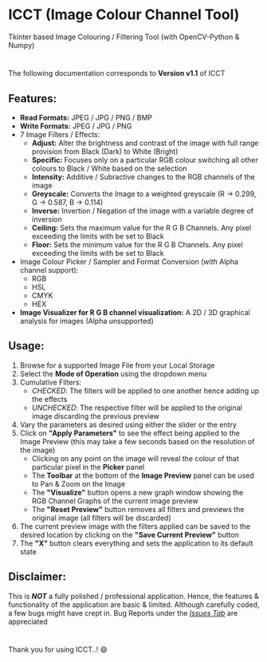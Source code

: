 # ICCT (Image Colour Channel Tool) #
Tkinter based Image Colouring / Filtering Tool (with OpenCV-Python & Numpy)

#

The following documentation corresponds to **Version v1.1** of ICCT

## Features:

* **Read Formats:** JPEG / JPG / PNG / BMP
* **Write Formats:** JPEG / JPG / PNG
* 7 Image Filters / Effects:
  * **Adjust:** Alter the brightness and contrast of the image with full range provision from Black (Dark) to White (Bright)
  * **Specific:** Focuses only on a particular RGB colour switching all other colours to Black / White based on the selection
  * **Intensity:** Additive / Subractive changes to the RGB channels of the image
  * **Greyscale:** Converts the Image to a weighted greyscale (R -> 0.299, G -> 0.587, B -> 0.114)
  * **Inverse:** Invertion / Negation of the image with a variable degree of inversion
  * **Ceiling:** Sets the maximum value for the R G B Channels. Any pixel exceeding the limits with be set to Black
  * **Floor:** Sets the minimum value for the R G B Channels. Any pixel exceeding the limits with be set to Black
* Image Colour Picker / Sampler and Format Conversion (*with* Alpha channel support):
  * RGB
  * HSL
  * CMYK
  * HEX
* **Image Visualizer for R G B channel visualization:** A 2D / 3D graphical analysis for images (Alpha unsupported)

## Usage:

1.  Browse for a supported Image File from your Local Storage
1.  Select the **Mode of Operation** using the dropdown menu
1.  Cumulative Filters:
    * *CHECKED*: The filters will be applied to one another hence adding up the effects
    * *UNCHECKED*: The respective filter will be applied to the original image discarding the previous preview
1.  Vary the parameters as desired using either the slider or the entry
1.  Click on **"Apply Parameters"** to see the effect being applied to the Image Preview (this may take a few seconds based on the resolution of the image)
    * Clicking on any point on the image will reveal the colour of that particular pixel in the **Picker** panel
    * The **Toolbar** at the bottom of the **Image Preview** panel can be used to Pan & Zoom on the Image
    * The **"Visualize"** button opens a new graph window showing the RGB Channel Graphs of the current image preview
    * The **"Reset Preview"** button removes all filters and previews the original image (all filters will be discarded)
1.  The current preview image with the filters applied can be saved to the desired location by clicking on the **"Save Current Preview"** button
1.  The **"X"** button clears everything and sets the application to its default state

## Disclaimer:

This is ***NOT*** a fully polished / professional application. Hence, the features & functionality of the application are basic & limited. Although carefully coded, a few bugs might have crept in. Bug Reports under the *[Issues Tab](https://github.com/SagarDevAchar/ICCT/issues)* are appreciated

#

Thank you for using ICCT..! :smile:
